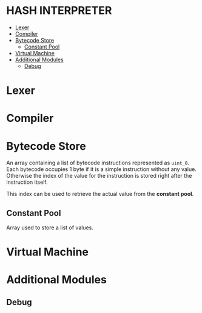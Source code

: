 
HASH INTERPRETER
================

- [Lexer](#lexer)
- [Compiler](#compiler)
- [Bytecode Store](#bytecode-store)
    - [Constant Pool](#constant-pool)
- [Virtual Machine](#virtual-machine)
- [Additional Modules](#additional-modules)
    - [Debug](#debug)

# Lexer
# Compiler

# Bytecode Store
    
An array containing a list of bytecode instructions represented as `uint_8`.
Each bytecode occupies 1 byte if it is a simple instruction without any value.
Otherwise the index of the value for the instruction is stored right after the instruction itself.

This index can be used to retrieve the actual value from the __constant pool__.

## Constant Pool

Array used to store a list of values.

# Virtual Machine
# Additional Modules
## Debug
